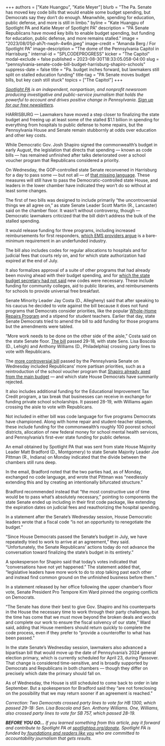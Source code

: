 +++
authors = ["Kate Huangpu", "Katie Meyer"]
blurb = "The Pa. Senate has moved key code bills that would enable some budget spending, but Democrats say they don’t do enough. Meanwhile, spending for education, public defense, and more is still in limbo."
byline = "Kate Huangpu of Spotlight PA and Katie Meyer of Spotlight PA"
description = "PA Senate Republicans have moved key bills to enable budget spending, but funding for education, public defense, and more remains stalled."
image = "2023/08/01jd-ah7t-nwph-4w6n.jpeg"
image-credit = "Amanda Berg / For Spotlight PA"
image-description = "The dome of the Pennsylvania Capitol in Harrisburg."
internal-id = "SPLCODEPROGRESS"
kicker = "The Capitol"
modal-exclude = false
published = 2023-08-30T18:33:05.058-04:00
slug = "pennsylvania-senate-code-bill-budget-harrisburg-shapiro-schools"
suppress-date = false
title = "Pa. budget inches forward, but lawmakers still split on stalled education funding"
title-tag = "PA Senate moves budget bills, but key cash still stuck"
topics = ["The Capitol"]
+++

<a href="https://www.spotlightpa.org/"><em>Spotlight PA</em></a><em> is an independent, nonpartisan, and nonprofit newsroom producing investigative and public-service journalism that holds the powerful to account and drives positive change in Pennsylvania. </em><a href="https://www.spotlightpa.org/newsletters"><em>Sign up for our free newsletters</em></a><em>.</em>

HARRISBURG — Lawmakers have moved a step closer to finalizing the state budget and freeing up at least some of the stalled $1.1 billion in spending for everything from hospitals to public defense to home repairs, but the Pennsylvania House and Senate remain stubbornly at odds over education and other key costs.

While Democratic Gov. Josh Shapiro signed the commonwealth’s budget in early August, the legislation that directs that spending — known as code bills — has remained unfinished after talks deteriorated over a school voucher program that Republicans considered a priority.

On Wednesday, the GOP-controlled state Senate reconvened in Harrisburg for a day to pass some — but not all — of <a href="https://www.spotlightpa.org/news/2023/08/pennsylvania-budget-legislature-home-repairs-education-funding-code-bills/">that missing language</a>. These measures will still have to pass the Democratic-controlled state House, and leaders in the lower chamber have indicated they won’t do so without at least some changes.

<script src="https://www.spotlightpa.org/embed.js" async></script><div data-spl-embed-version="1" data-spl-src="https://www.spotlightpa.org/embeds/newsletter/"></div>

The first of two bills was designed to include primarily “the uncontroversial things we all agree on,” as state Senate Leader Scott Martin (R., Lancaster) said on the chamber floor. It wasn’t without controversy, though — Democratic lawmakers criticized that the bill didn’t address the bulk of the stalled spending.

It would release funding for three programs, including increased reimbursements for first responders, <a href="https://www.inquirer.com/politics/pennsylvania/ems-philly-lansdale-reimbursement-ambulances-20230830.html">which EMS providers argue</a> is a bare-minimum requirement in an underfunded industry.

The bill also includes codes for regular allocations to hospitals and for judicial fees that courts rely on, and for which state authorization had expired at the end of July.

It also formalizes approval of a suite of other programs that had already been moving ahead with their budget spending, and for <a href="https://web.archive.org/20230808032701/https://senatorpittman.com/wp-content/uploads/sites/96/2023/08/8.2.23-Memo-from-Budget-Secretary-Uri-Monson.pdf">which the state budget secretary had not said</a> new codes were necessary. These include funding for community colleges, aid to public libraries, and reimbursements for schools to provide universal free breakfast.

Senate Minority Leader Jay Costa (D., Allegheny) said that after speaking to his caucus he decided to vote against the bill because it does not fund programs that Democrats consider priorities, like the popular <a href="https://www.spotlightpa.org/newsletters/investigator/demand-set-to-swamp-pennsylvania-home-repair-program/">Whole-Home Repairs Program</a> and a stipend for student teachers. Earlier that day, state Senate Democrats tried to amend the bill to add funding for those programs but the amendments were tabled.

“More work needs to be done on the other side of the aisle,” Costa said on the state Senate floor. <a href="https://web.archive.org/20230627044714/https://www.legis.state.pa.us/cfdocs/billInfo/BillInfo.cfm?syear=2023&amp;sind=0&amp;body=H&amp;type=B&amp;bn=1300">The bill</a> passed 29-18, with state Sens. Lisa Boscola (D., Lehigh) and Anthony Williams (D., Philadelphia) crossing party lines to vote with Republicans.

The <a href="https://web.archive.org/20230920041928/https://www.legis.state.pa.us/cfdocs/billInfo/BillInfo.cfm?syear=2023&amp;sind=0&amp;body=S&amp;type=B&amp;bn=757">more controversial bill</a> passed by the Pennsylvania Senate on Wednesday included Republicans’ more partisan priorities, such as a reintroduction of the school voucher program that <a href="https://www.spotlightpa.org/news/2023/08/pennsylvania-budget-legislature-josh-shapiro-kim-ward-education-voucher-funding/">Shapiro already axed from the main budget</a> — and which state House Democrats have summarily rejected.

It also includes additional funding for the Educational Improvement Tax Credit program, a tax break that businesses can receive in exchange for funding private school scholarships. It passed 28-19, with Williams again crossing the aisle to vote with Republicans.

Not included in either bill was code language for five programs Democrats have championed. Along with home repair and student-teacher stipends, these include funding for the commonwealth’s roughly 100 poorest school districts, allocation of new federal money for school mental health services, and Pennsylvania’s first-ever state funding for public defense.

An email obtained by Spotlight PA that was sent from state House Majority Leader Matt Bradford (D., Montgomery) to state Senate Majority Leader Joe Pittman (R., Indiana) on Monday indicated that the divide between the chambers still runs deep.

In the email, Bradford noted that the two parties had, as of Monday, exchanged no code language, and wrote that Pittman was “needlessly extending this and by creating an intentionally bifurcated structure.”

Bradford recommended instead that “the most constructive use of time would be to pass what’s absolutely necessary,” pointing to components the state Senate ended up including in their first code package, like extending the expiration dates on judicial fees and reauthorizing the hospital spending.

In a statement after the Senate’s Wednesday session, House Democratic leaders wrote that a fiscal code “is not an opportunity to renegotiate the budget.”

“Since House Democrats passed the Senate’s budget in July, we have repeatedly tried to work to arrive at an agreement,” they said. “Unfortunately, the Senate Republicans’ actions today do not advance the conversation toward finalizing the state’s budget in its entirety.”

A spokesperson for Shapiro said that today’s votes indicated that “conversations have not yet happened.” The statement added that, “legislative leaders have more work to do to stop talking past each other and instead find common ground on the unfinished business before them.”

<script src="https://www.spotlightpa.org/embed.js" async></script><div data-spl-embed-version="1" data-spl-src="https://www.spotlightpa.org/embeds/donate/"></div>

In a statement released by her office following the upper chamber’s floor vote, Senate President Pro Tempore Kim Ward pinned the ongoing conflicts on Democrats.

“The Senate has done their best to give Gov. Shapiro and his counterparts in the House the necessary time to work through their party challenges, but the time has come that we must move beyond the broken deals and words and complete our work to ensure the fiscal solvency of our state,” Ward said, adding that House members should return quickly to complete the code process, even if they prefer to “provide a counteroffer to what has been passed.”

In the state Senate’s Wednesday session, lawmakers also advanced a bipartisan bill that would move up the date of Pennsylvania’s 2024 general election primary, which is currently scheduled for April 23, during Passover. That change is considered time-sensitive, and is broadly supported by Democrats and Republicans in both chambers — though they differ on precisely which date the primary should fall on.

As of Wednesday, the House is still scheduled to come back to order in late September. But a spokesperson for Bradford said they “are not foreclosing on the possibility that we may return sooner if an agreement is reached.”

<em>Correction: Two Democrats crossed party lines to vote for HB 1300, which passed 29-18: Sen. Lisa Boscola and Sen. Anthony Williams. One, Williams, also crossed party lines to vote for SB 757, which passed 28-19.</em>

<strong><em>BEFORE YOU GO…</em></strong><em> If you learned something from this article, pay it forward and contribute to Spotlight PA at </em><a href="https://www.spotlightpa.org/donate"><em>spotlightpa.org/donate</em></a><em>. Spotlight PA is funded by</em><a href="https://www.spotlightpa.org/support"><em> foundations and readers like you</em></a><em> who are committed to accountability journalism that gets results.</em>
